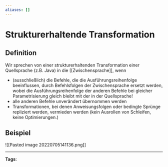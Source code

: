 ```yaml
---
aliases: []
---
```


# Strukturerhaltende Transformation

## Definition

Wir sprechen von einer strukturerhaltenden Transformation einer Quellsprache (z.B. Java) in die [[Zwischensprache]], wenn

- (ausschließlich) die Befehle, die die Ausführungsreihenfolge beeinflussen, durch Befehlsfolgen der Zwischensprache ersetzt werden, wobei die Ausführungsreihenfolge der anderen Befehle bei gleicher Parametrisierung gleich bleibt mit der in der Quellsprache!
- alle anderen Befehle unverändert übernommen werden
- Transformationen, bei denen Anweisungsfolgen oder bedingte Sprünge repliziert werden, vermieden werden (kein Ausrollen von Schleifen, keine Optimierungen.)

## Beispiel

![[Pasted image 20220705141136.png]]

---

**Tags**:
